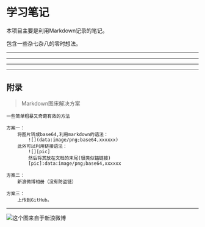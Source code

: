# 学习笔记

本项目主要是利用Markdown记录的笔记。

包含一些杂七杂八的零时想法。

---
---
---
---

## 附录

> Markdown图床解决方案

    一些简单粗暴又奇葩有效的方法

    方案一：
        将图片转成base64,利用markdown的语法：
            ![](data:image/png;base64,xxxxxx)
        此外可以利用链接语法：
            ![][pic]
            然后将其放在文档的末尾(很类似锚链接)
            [pic]:data:image/png;base64,xxxxxx

    方案二：
        新浪微博相册（没有防盗链）

    方案三：
        上传到GitHub。

---

![这个图来自于新浪微博](https://ww2.sinaimg.cn/mw690/e1b09291jw8f6vitoh23pj213k13kq7c.jpg)